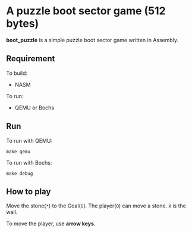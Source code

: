 # A puzzle boot sector game (512 bytes)

**boot_puzzle** is a simple puzzle boot sector game written in Assembly.

## Requirement

To build:
- NASM

To run:
- QEMU or Bochs

## Run

To run with QEMU:
```shell
make qemu
```

To run with Bochs:
```shell
make debug
```

## How to play

Move the stone(`*`) to the Goal(`G`).
The player(`O`) can move a stone.
`X` is the wall.

To move the player, use **arrow keys**.
